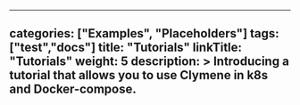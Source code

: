 
---
categories: ["Examples", "Placeholders"]
tags: ["test","docs"]
title: "Tutorials"
linkTitle: "Tutorials"
weight: 5
description: >
  Introducing a tutorial that allows you to use Clymene in k8s and Docker-compose.
---

